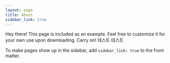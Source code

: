```yaml
---
layout: page
title: About
sidebar_link: true
---
```


<p class="message">
  Hey there! This page is included as an example. Feel free to customize it
  for your own use upon downloading. Carry on!
  테스트 테스트
</p>

To make pages show up in the sidebar, add `sidebar_link: true` to the front
matter.
